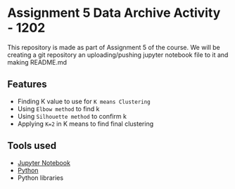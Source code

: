 # Assignment 5 Data Archive Activity - 1202
This repository is made as part of Assignment 5 of the course. We will be creating a git repository an uploading/pushing jupyter notebook file to it and making README.md

## Features

* Finding K value to use for `K means Clustering`
* Using `Elbow method` to find k
* Using `Silhouette method` to confirm k
* Applying `K=2` in K means to find final clustering


## Tools used

* [Jupyter Notebook](https://jupyter.org)
* [Python](https://www.python.org/)
* Python libraries





